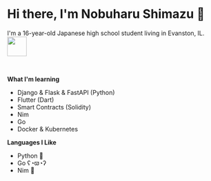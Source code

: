 # Hi there, I'm Nobuharu Shimazu 👋

I'm a 16-year-old Japanese high school student living in Evanston, IL.
<img src="https://user-images.githubusercontent.com/60306074/160750010-f3fe0b78-0090-4f61-be39-9a9ba9f29b3a.gif" width="45"> 
<!-- <img src="https://media.giphy.com/media/077i6AULCXc0FKTj9s/giphy.gif" width="45">  -->
<br>


**What I'm learning**
 - Django & Flask & FastAPI (Python)
 - Flutter (Dart)
 - Smart Contracts (Solidity)
 - Nim
 - Go
 - Docker & Kubernetes

**Languages I Like**
 - Python 🐍
 - Go ʕ◔ϖ◔ʔ
 - Nim 👑

<!-- [![Anurag's GitHub stats](https://github-readme-stats.vercel.app/api?username=bichanna&count_private=true&show_icons=true)](https://github.com/anuraghazra/github-readme-stats) -->

<!-- [![Top Langs](https://github-readme-stats.vercel.app/api/top-langs/?username=bichanna&layout=compact&langs_count=10)](https://github.com/anuraghazra/github-readme-stats) -->


